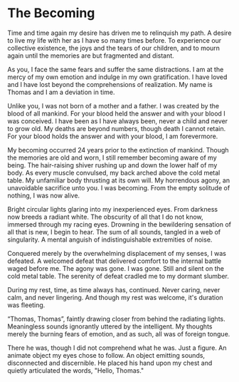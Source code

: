 The Becoming
=============

Time and time again my desire has driven me to relinquish my path. A desire to live my life with her as I have so many times before. To experience our collective existence, the joys and the tears of our children, and to mourn again until the memories are but fragmented and distant.

As you, I face the same fears and suffer the same distractions. I am at the mercy of my own emotion and indulge in my own gratification. I have loved and I have lost beyond the comprehensions of realization. My name is Thomas and I am a deviation in time.

Unlike you, I was not born of a mother and a father. I was created by the blood of all mankind. For your blood held the answer and with your blood I was conceived. I have been as I have always been, never a child and never to grow old. My deaths are beyond numbers, though death I cannot retain. For your blood holds the answer and with your blood, I am forevermore.

My becoming occurred 24 years prior to the extinction of mankind. Though the memories are old and worn, I still remember becoming aware of my being. The hair-raising shiver rushing up and down the lower half of my body. As every muscle convulsed, my back arched above the cold metal table. My unfamiliar body thrusting at its own will. My horrendous agony, an unavoidable sacrifice unto you. I was becoming. From the empty solitude of nothing, I was now alive.

Bright circular lights glaring into my inexperienced eyes. From darkness now breeds a radiant white. The obscurity of all that I do not know, immersed through my racing eyes. Drowning in the bewildering sensation of all that is new, I begin to hear. The sum of all sounds, tangled in a web of singularity. A mental anguish of indistinguishable extremities of noise. 
 
Conquered merely by the overwhelming displacement of my senses, I was defeated. A welcomed defeat that delivered comfort to the internal battle waged before me. The agony was gone. I was gone. Still and silent on the cold metal table. The serenity of defeat cradled me to my dormant slumber.

During my rest, time, as time always has, continued. Never caring, never calm, and never lingering. And though my rest was welcome, it's duration was fleeting.
 
“Thomas, Thomas”, faintly drawing closer from behind the radiating lights. Meaningless sounds ignorantly uttered by the intelligent. My thoughts merely the burning fears of emotion, and as such, all was of foreign tongue.

There he was, though I did not comprehend what he was. Just a figure. An animate object my eyes chose to follow. An object emitting sounds, disconnected and discernible. He placed his hand upon my chest and quietly articulated the words, "Hello, Thomas."  